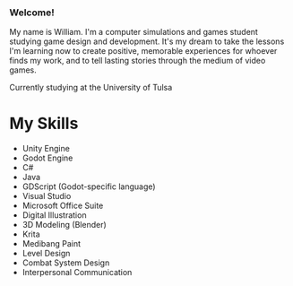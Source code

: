 ### Welcome!

My name is William. I'm a computer simulations and games student studying game design and development. It's my dream to take the lessons I'm learning now to create positive, memorable experiences for whoever finds my work, and to tell lasting stories through the medium of video games.

Currently studying at the University of Tulsa

**My Skills**
==============
* Unity Engine
* Godot Engine
* C#
* Java
* GDScript (Godot-specific language)
* Visual Studio
* Microsoft Office Suite
* Digital Illustration
* 3D Modeling (Blender)
* Krita
* Medibang Paint
* Level Design
* Combat System Design
* Interpersonal Communication

<!--
**KeklordNappa/KeklordNappa** is a ✨ _special_ ✨ repository because its `README.md` (this file) appears on your GitHub profile.

Here are some ideas to get you started:

- 🔭 I’m currently working on ...
- 🌱 I’m currently learning ...
- 👯 I’m looking to collaborate on ...
- 🤔 I’m looking for help with ...
- 💬 Ask me about ...
- 📫 How to reach me: ...
- 😄 Pronouns: ...
- ⚡ Fun fact: ...
-->
